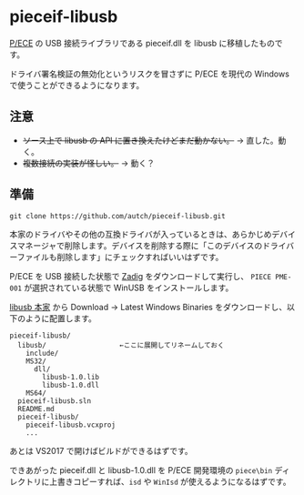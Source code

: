 # pieceif-libusb

[P/ECE](http://aquaplus.jp/piece/) の USB 接続ライブラリである pieceif.dll を libusb に移植したものです。

ドライバ署名検証の無効化というリスクを冒さずに P/ECE を現代の Windows で使うことができるようになります。

## 注意

* ~~ソース上で libusb の API に置き換えたけどまだ動かない。~~ → 直した。動く。
* ~~複数接続の実装が怪しい。~~ → 動く？

## 準備

```
git clone https://github.com/autch/pieceif-libusb.git
```

本家のドライバやその他の互換ドライバが入っているときは、あらかじめデバイスマネージャで削除します。デバイスを削除する際に「このデバイスのドライバーファイルも削除します」にチェックすればいいはずです。

P/ECE を USB 接続した状態で [Zadig](http://zadig.akeo.ie/) をダウンロードして実行し、 `PIECE PME-001` が選択されている状態で WinUSB をインストールします。

[libusb 本家](http://libusb.info/) から Download -> Latest Windows Binaries をダウンロードし、以下のように配置します。

```
pieceif-libusb/
  libusb/                  ←ここに展開してリネームしておく
    include/
    MS32/
      dll/
        libusb-1.0.lib
        libusb-1.0.dll
    MS64/
  pieceif-libusb.sln
  README.md
  pieceif-libusb/
    pieceif-libusb.vcxproj
    ...
```

あとは VS2017 で開けばビルドができるはずです。

できあがった pieceif.dll と libusb-1.0.dll を P/ECE 開発環境の `piece\bin` ディレクトリに上書きコピーすれば、`isd` や `WinIsd` が使えるようになるはずです。
